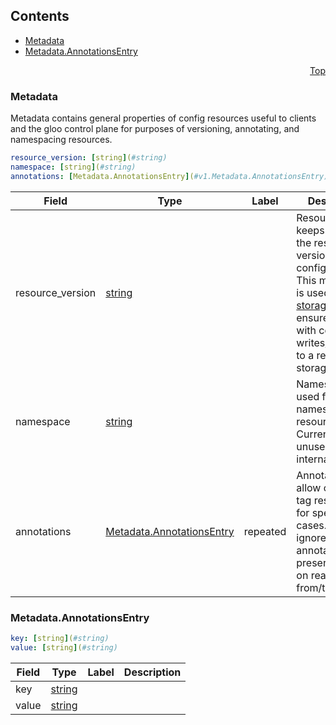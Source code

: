 <a name="top"/>

## Contents
  - [Metadata](#v1.Metadata)
  - [Metadata.AnnotationsEntry](#v1.Metadata.AnnotationsEntry)



<a name="metadata"/>
<p align="right"><a href="#top">Top</a></p>




<a name="v1.Metadata"/>

### Metadata
Metadata contains general properties of config resources useful to clients and the gloo control plane for purposes of versioning, annotating, and namespacing resources.


```yaml
resource_version: [string](#string)
namespace: [string](#string)
annotations: [Metadata.AnnotationsEntry](#v1.Metadata.AnnotationsEntry)

```
| Field | Type | Label | Description |
| ----- | ---- | ----- | ----------- |
| resource_version | [string](#string) |  | ResourceVersion keeps track of the resource version of a config resource. This mechanism is used by [gloo-storage](TODO) to ensure safety with concurrent writes/updates to a resource in storage. |
| namespace | [string](#string) |  | Namespace is used for the namespacing of resources. Currently unused by gloo internally. |
| annotations | [Metadata.AnnotationsEntry](#v1.Metadata.AnnotationsEntry) | repeated | Annotations allow clients to tag resources for special use cases. gloo ignores annotations but preserved them on read/write from/to storage. |






<a name="v1.Metadata.AnnotationsEntry"/>

### Metadata.AnnotationsEntry



```yaml
key: [string](#string)
value: [string](#string)

```
| Field | Type | Label | Description |
| ----- | ---- | ----- | ----------- |
| key | [string](#string) |  |  |
| value | [string](#string) |  |  |





 

 

 

